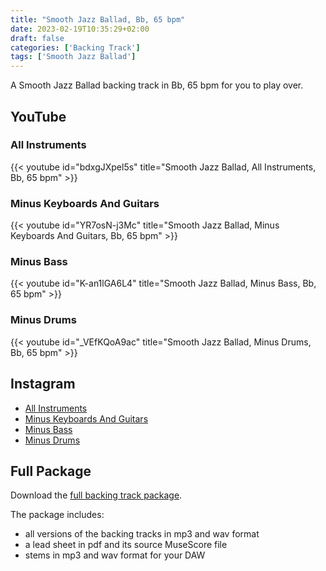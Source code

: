 ```yaml
---
title: "Smooth Jazz Ballad, Bb, 65 bpm"
date: 2023-02-19T10:35:29+02:00
draft: false
categories: ['Backing Track']
tags: ['Smooth Jazz Ballad']
---
```


A Smooth Jazz Ballad backing track in Bb, 65 bpm for you to play over. 

<!--more-->

## YouTube

### All Instruments

{{< youtube id="bdxgJXpel5s" title="Smooth Jazz Ballad, All Instruments, Bb, 65 bpm" >}}

### Minus Keyboards And Guitars

{{< youtube id="YR7osN-j3Mc" title="Smooth Jazz Ballad, Minus Keyboards And Guitars, Bb, 65 bpm" >}}

### Minus Bass

{{< youtube id="K-an1lGA6L4" title="Smooth Jazz Ballad, Minus Bass, Bb, 65 bpm" >}}

### Minus Drums

{{< youtube id="_VEfKQoA9ac" title="Smooth Jazz Ballad, Minus Drums, Bb, 65 bpm" >}}

## Instagram

* [All Instruments](https://www.instagram.com/p/Co4mbzBMhl9/)
* [Minus Keyboards And Guitars](https://www.instagram.com/p/Co4mCHRuHwI/)
* [Minus Bass](https://www.instagram.com/p/Co4lttZP_Ta/)
* [Minus Drums](https://www.instagram.com/p/Co4lbHrOpFV/) 


## Full Package

Download the [full backing track
package](https://mmbt.s3.eu-south-1.amazonaws.com/Musica+Maestro+Backing+Tracks+-+06+-+Olympic+White.zip).

The package includes:

* all versions of the backing tracks in mp3 and wav format
* a lead sheet in pdf and its source MuseScore file
* stems in mp3 and wav format for your DAW


